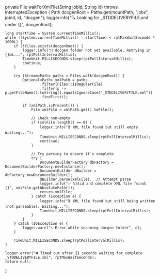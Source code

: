 private File waitForXmlFile(String jobId, String id) throws InterruptedException {
    Path docgenRoot = Paths.get(mountPath, "jobs", jobId, id, "docgen");
    logger.info("🔍 Looking for _STDDELIVERYFILE.xml under {}", docgenRoot);

    long startTime = System.currentTimeMillis();
    while ((System.currentTimeMillis() - startTime) < rptMaxWaitSeconds * 1000L) {
        if (!Files.exists(docgenRoot)) {
            logger.info("📂 docgen folder not yet available. Retrying in {}ms...", rptPollIntervalMillis);
            TimeUnit.MILLISECONDS.sleep(rptPollIntervalMillis);
            continue;
        }

        try (Stream<Path> paths = Files.walk(docgenRoot)) {
            Optional<Path> xmlPath = paths
                    .filter(Files::isRegularFile)
                    .filter(p -> p.getFileName().toString().equalsIgnoreCase("_STDDELIVERYFILE.xml"))
                    .findFirst();

            if (xmlPath.isPresent()) {
                File xmlFile = xmlPath.get().toFile();

                // Check non-empty
                if (xmlFile.length() == 0) {
                    logger.info("⏳ XML file found but still empty. Waiting...");
                    TimeUnit.MILLISECONDS.sleep(rptPollIntervalMillis);
                    continue;
                }

                // Try parsing to ensure it’s complete
                try {
                    DocumentBuilderFactory dbFactory = DocumentBuilderFactory.newInstance();
                    DocumentBuilder dBuilder = dbFactory.newDocumentBuilder();
                    dBuilder.parse(xmlFile);  // Attempt parse
                    logger.info("✅ Valid and complete XML file found: {}", xmlFile.getAbsolutePath());
                    return xmlFile;
                } catch (Exception e) {
                    logger.info("⏳ XML file found but still being written (not parseable). Waiting...");
                    TimeUnit.MILLISECONDS.sleep(rptPollIntervalMillis);
                }
            }
        } catch (IOException e) {
            logger.warn("⚠️ Error while scanning docgen folder", e);
        }

        TimeUnit.MILLISECONDS.sleep(rptPollIntervalMillis);
    }

    logger.error("❌ Timed out after {} seconds waiting for complete _STDDELIVERYFILE.xml", rptMaxWaitSeconds);
    return null;
}
